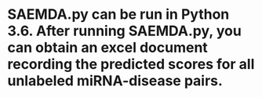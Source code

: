 # SAEMDA.py can be run in Python 3.6. After running SAEMDA.py, you can obtain an excel document recording the predicted scores for all unlabeled miRNA-disease pairs.
